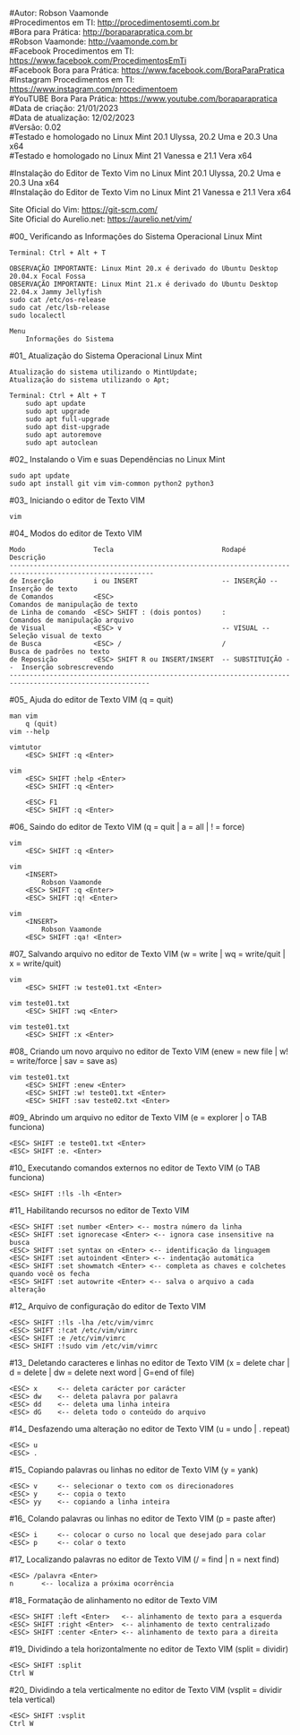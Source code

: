 #Autor: Robson Vaamonde<br>
#Procedimentos em TI: http://procedimentosemti.com.br<br>
#Bora para Prática: http://boraparapratica.com.br<br>
#Robson Vaamonde: http://vaamonde.com.br<br>
#Facebook Procedimentos em TI: https://www.facebook.com/ProcedimentosEmTi<br>
#Facebook Bora para Prática: https://www.facebook.com/BoraParaPratica<br>
#Instagram Procedimentos em TI: https://www.instagram.com/procedimentoem<br>
#YouTUBE Bora Para Prática: https://www.youtube.com/boraparapratica<br>
#Data de criação: 21/01/2023<br>
#Data de atualização: 12/02/2023<br>
#Versão: 0.02<br>
#Testado e homologado no Linux Mint 20.1 Ulyssa, 20.2 Uma e 20.3 Una x64<br>
#Testado e homologado no Linux Mint 21 Vanessa e 21.1 Vera x64

#Instalação do Editor de Texto Vim no Linux Mint 20.1 Ulyssa, 20.2 Uma e 20.3 Una x64<br>
#Instalação do Editor de Texto Vim no Linux Mint 21 Vanessa e 21.1 Vera x64

Site Oficial do Vim: https://git-scm.com/<br>
Site Oficial do Aurelio.net: https://aurelio.net/vim/

#00_ Verificando as Informações do Sistema Operacional Linux Mint<br>

	Terminal: Ctrl + Alt + T

	OBSERVAÇÃO IMPORTANTE: Linux Mint 20.x é derivado do Ubuntu Desktop 20.04.x Focal Fossa 
	OBSERVAÇÃO IMPORTANTE: Linux Mint 21.x é derivado do Ubuntu Desktop 22.04.x Jammy Jellyfish
	sudo cat /etc/os-release
	sudo cat /etc/lsb-release
	sudo localectl

	Menu
		Informações do Sistema

#01_ Atualização do Sistema Operacional Linux Mint<br>

	Atualização do sistema utilizando o MintUpdate;
	Atualização do sistema utilizando o Apt;

	Terminal: Ctrl + Alt + T
		sudo apt update
		sudo apt upgrade
		sudo apt full-upgrade
		sudo apt dist-upgrade
		sudo apt autoremove
		sudo apt autoclean

#02_ Instalando o Vim e suas Dependências no Linux Mint<br>

	sudo apt update
	sudo apt install git vim vim-common python2 python3

#03_ Iniciando o editor de Texto VIM

	vim

#04_ Modos do editor de Texto VIM

	Modo                 Tecla                           Rodapé              Descrição 
	----------------------------------------------------------------------------------------------------------
	de Inserção          i ou INSERT                     -- INSERÇÃO --      Inserção de texto
	de Comandos          <ESC>                                               Comandos de manipulação de texto
	de Linha de comando  <ESC> SHIFT : (dois pontos)     :                   Comandos de manipulação arquivo 
	de Visual            <ESC> v                         -- VISUAL --        Seleção visual de texto
	de Busca             <ESC> /                         /                   Busca de padrões no texto
	de Reposição         <ESC> SHIFT R ou INSERT/INSERT  -- SUBSTITUIÇÃO --  Inserção sobrescrevendo
	---------------------------------------------------------------------------------------------------------

#05_ Ajuda do editor de Texto VIM (q = quit)

	man vim
		q (quit)
	vim --help
	
	vimtutor
		<ESC> SHIFT :q <Enter>

	vim
		<ESC> SHIFT :help <Enter>
		<ESC> SHIFT :q <Enter>

		<ESC> F1
		<ESC> SHIFT :q <Enter>

#06_ Saindo do editor de Texto VIM (q = quit | a = all | ! = force)

	vim
		<ESC> SHIFT :q <Enter>

	vim
		<INSERT>
			Robson Vaamonde
		<ESC> SHIFT :q <Enter>
		<ESC> SHIFT :q! <Enter>

	vim
		<INSERT>
			Robson Vaamonde
		<ESC> SHIFT :qa! <Enter>

#07_ Salvando arquivo no editor de Texto VIM (w = write | wq = write/quit | x = write/quit)

	vim
		<ESC> SHIFT :w teste01.txt <Enter>
	
	vim teste01.txt
		<ESC> SHIFT :wq <Enter>
	
	vim teste01.txt
		<ESC> SHIFT :x <Enter>

#08_ Criando um novo arquivo no editor de Texto VIM (enew = new file | w! = write/force | sav = save as)

	vim teste01.txt
		<ESC> SHIFT :enew <Enter>
		<ESC> SHIFT :w! teste01.txt <Enter>
		<ESC> SHIFT :sav teste02.txt <Enter>

#09_ Abrindo um arquivo no editor de Texto VIM (e = explorer | o TAB funciona)

	<ESC> SHIFT :e teste01.txt <Enter>
	<ESC> SHIFT :e. <Enter>

#10_ Executando comandos externos no editor de Texto VIM (o TAB funciona)

	<ESC> SHIFT :!ls -lh <Enter>

#11_ Habilitando recursos no editor de Texto VIM

	<ESC> SHIFT :set number <Enter>	<-- mostra número da linha
	<ESC> SHIFT :set ignorecase <Enter> <-- ignora case insensitive na busca
	<ESC> SHIFT :set syntax on <Enter> <-- identificação da linguagem
	<ESC> SHIFT :set autoindent <Enter> <-- indentação automática
	<ESC> SHIFT :set showmatch <Enter> <-- completa as chaves e colchetes quando você os fecha
	<ESC> SHIFT :set autowrite <Enter> <-- salva o arquivo a cada alteração

#12_ Arquivo de configuração do editor de Texto VIM

	<ESC> SHIFT :!ls -lha /etc/vim/vimrc
	<ESC> SHIFT :!cat /etc/vim/vimrc
	<ESC> SHIFT :e /etc/vim/vimrc
	<ESC> SHIFT :!sudo vim /etc/vim/vimrc

#13_ Deletando caracteres e linhas no editor de Texto VIM (x = delete char | d = delete | dw = delete next word | G=end of file)

	<ESC> x		<-- deleta carácter por carácter
	<ESC> dw	<-- deleta palavra por palavra
	<ESC> dd	<-- deleta uma linha inteira
	<ESC> dG 	<-- deleta todo o conteúdo do arquivo

#14_ Desfazendo uma alteração no editor de Texto VIM (u = undo | . repeat)

	<ESC> u
	<ESC> .

#15_ Copiando palavras ou linhas no editor de Texto VIM (y = yank)

	<ESC> v		<-- selecionar o texto com os direcionadores
	<ESC> y		<-- copia o texto
	<ESC> yy	<-- copiando a linha inteira

#16_ Colando palavras ou linhas no editor de Texto VIM (p = paste after)

	<ESC> i		<-- colocar o curso no local que desejado para colar
	<ESC> p		<-- colar o texto

#17_ Localizando palavras no editor de Texto VIM (/ = find | n = next find)

	<ESC> /palavra <Enter>
	n		<-- localiza a próxima ocorrência

#18_ Formatação de alinhamento no editor de Texto VIM

	<ESC> SHIFT :left <Enter>   <-- alinhamento de texto para a esquerda
	<ESC> SHIFT :right <Enter>  <-- alinhamento de texto centralizado
	<ESC> SHIFT :center <Enter> <-- alinhamento de texto para a direita

#19_ Dividindo a tela horizontalmente no editor de Texto VIM (split = dividir)

	<ESC> SHIFT :split
	Ctrl W

#20_ Dividindo a tela verticalmente no editor de Texto VIM (vsplit = dividir tela vertical)

	<ESC> SHIFT :vsplit
	Ctrl W
